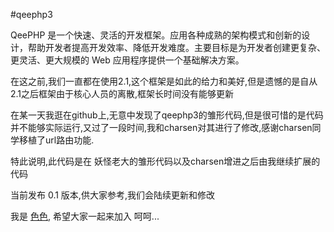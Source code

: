#qeephp3

QeePHP 是一个快速、灵活的开发框架。应用各种成熟的架构模式和创新的设计，帮助开发者提高开发效率、降低开发难度。主要目标是为开发者创建更复杂、更灵活、更大规模的 Web 应用程序提供一个基础解决方案。

在这之前,我们一直都在使用2.1,这个框架是如此的给力和美好,但是遗憾的是自从2.1之后框架由于核心人员的离散,框架长时间没有能够更新

在某一天我逛在github上,无意中发现了qeephp3的雏形代码,但是很可惜的是代码并不能够实际运行,又过了一段时间,我和charsen对其进行了修改,感谢charsen同学移植了url路由功能.

特此说明,此代码是在 妖怪老大的雏形代码以及charsen增进之后由我继续扩展的代码

当前发布 0.1 版本,供大家参考,我们会陆续更新和修改
   
我是 <a href="http://vb2005xu.iteye.com">色色</a>, 希望大家一起来加入 呵呵...
